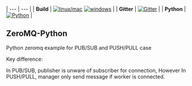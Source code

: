 | --- | --- |
| **Build** | [![linux/mac](https://travis-ci.org/quiltdata/quilt-compiler.svg?branch=master)](https://travis-ci.org/quiltdata/quilt-compiler) [![windows](https://ci.appveyor.com/api/projects/status/github/mhassan102/quilt-compiler?svg=true)](https://ci.appveyor.com/project/mhassan102/quilt-compiler) |
| **Gitter** | [![Gitter](https://img.shields.io/gitter/room/nwjs/nw.js.svg)](https://gitter.im/quilt-data/Lobby) |
| **Python** | [![Python](https://img.shields.io/pypi/pyversions/quilt.svg)](https://pypi.python.org/pypi/quilt) |

## ZeroMQ-Python

Python zeromq example for PUB/SUB and PUSH/PULL case

Key difference:

In PUB/SUB, publisher is unware of subscriber for connection,
However In PUSH/PULL, manager only send message if worker is connected.
